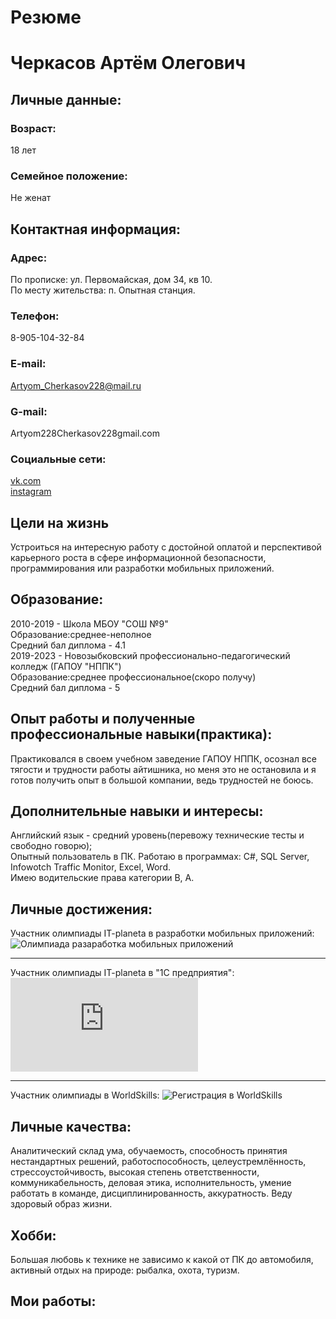 # Резюме
# Черкасов Артём Олегович
## Личные данные: ##
### Возраст: ###
18 лет
### Семейное положение: ###
Не женат
## Контактная информация: ##
### Адрес: ###
По прописке: ул. Первомайская, дом 34, кв 10.<br/>
По месту жительства: п. Опытная станция.
### Телефон: ###
8-905-104-32-84
### E-mail: ###
Artyom_Cherkasov228@mail.ru
### G-mail: ###
Artyom228Cherkasov228gmail.com
### Социальные сети: ###
[vk.com](https://vk.com/id442778171)<br/>
[instagram](https://www.instagram.com/winston_xstale228/?hl=ru)
## Цели на жизнь ##
Устроиться на интересную работу с достойной оплатой и перспективой карьерного роста в сфере информационной безопасности, программирования или разработки мобильных приложений.
## Образование: ##
2010-2019 - Школа МБОУ "СОШ №9"<br/>
Образование:среднее-неполное<br/>
Средний бал диплома - 4.1<br/>
2019-2023 - Новозыбковский профессионально-педагогический колледж (ГАПОУ "НППК")<br/>
Образование:среднее профессиональное(скоро получу)<br/>
Средний бал диплома - 5<br/>
## Опыт работы и полученные профессиональные навыки(практика): ##
Практиковался в своем учебном заведение ГАПОУ НППК, осознал все тягости и трудности работы айтишника, но меня это не остановила и я готов получить опыт в большой компании, ведь трудностей не боюсь.
## Дополнительные навыки и интересы: ##
Английский язык - средний уровень(перевожу технические тесты и свободно говорю);<br/>
Опытный пользователь в ПК. Работаю в программах: С#, SQL Server, Infowotch Traffic Monitor, Excel, Word.<br/>
Имею водительские права категории В, А.<br/>
## Личные достижения: ##
Участник олимпиады IT-planeta в разработки мобильных приложений:
![Олимпиада разаработка мобильных приложений]()
***
Участник олимпиады IT-planeta в "1С предприятия":
![Олимпиада кап-1С.pdf](https://github.com/ArtimCherkasov/Summary/files/7574454/-1.pdf)
***
Участник олимпиады в WorldSkills:
![Регистрация в WorldSkills](https://user-images.githubusercontent.com/94596161/142724759-6a743cd6-7e3a-4e6c-bf77-0e85ced5bb7e.png)
## Личные качества: ##
Аналитический склад ума, обучаемость, способность принятия нестандартных решений, работоспособность, целеустремлённость, стрессоустойчивость, высокая степень ответственности, коммуникабельность, деловая этика, исполнительность, умение работать в команде, дисциплинированность, аккуратность. Веду здоровый образ жизни.
## Хобби: 
Большая любовь к технике не зависимо к какой от ПК до автомобиля, активный отдых на природе: рыбалка, охота, туризм.
## Мои работы:







